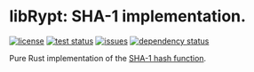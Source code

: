 # libRypt: SHA-1 implementation.

[![license](https://img.shields.io/github/license/librypt/librypt-hash-sha1)](https://www.github.com/librypt/librypt-hash-sha1/LICENSE)
[![test status](https://img.shields.io/github/actions/workflow/status/librypt/librypt-hash-sha1/rust.yml)](https://www.github.com/librypt/librypt-hash-sha1/actions)
[![issues](https://img.shields.io/github/issues/librypt/librypt-hash-sha1)](https://www.github.com/librypt/librypt-hash-sha1/issues)
[![dependency status](https://deps.rs/repo/github/librypt/librypt-hash-sha1/status.svg)](https://deps.rs/repo/github/librypt/librypt-hash-sha1)

Pure Rust implementation of the [SHA-1 hash function](https://en.wikipedia.org/wiki/SHA-1).
